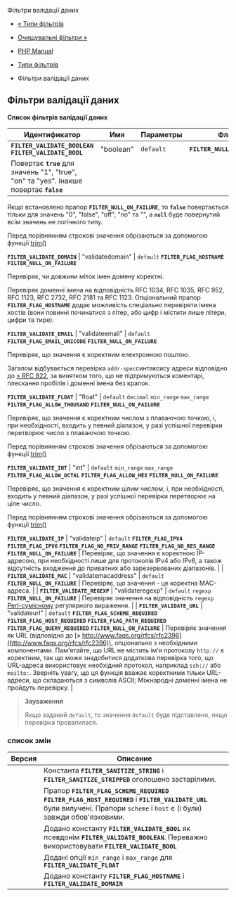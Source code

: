 Фільтри валідації даних

-   [« Типи фільтрів](filter.filters.md)
    
-   [Очищувальні фільтри »](filter.filters.sanitize.md)
    
-   [PHP Manual](index.md)
    
-   [Типи фільтрів](filter.filters.md)
    
-   Фільтри валідації даних
    

## Фільтри валідації даних

**Список фільтрів валідації даних**

| Идентификатор | Имя | Параметры | Флаги | Описание |
| --- | --- | --- | --- | --- |
| **`FILTER_VALIDATE_BOOLEAN`** **`FILTER_VALIDATE_BOOL`** | "boolean" | `default` | **`FILTER_NULL_ON_FAILURE`** |  |
| Повертає **`true`** для значень "1", "true", "on" та "yes". Інакше повертає **`false`** |  |  |  |  |

Якщо встановлено прапор **`FILTER_NULL_ON_FAILURE`**, то **`false`** повертається тільки для значень "0", "false", "off", "no" та "", а **`null`** буде повернутий всім значень не логічного типу.

Перед порівнянням строкові значення обрізаються за допомогою функції [trim()](function.trim.md)

**`FILTER_VALIDATE_DOMAIN`** | "validatedomain" | `default` **`FILTER_FLAG_HOSTNAME`** **`FILTER_NULL_ON_FAILURE`**

Перевіряє, чи довжини міток імен домену коректні.

Перевіряє доменні імена на відповідність RFC 1034, RFC 1035, RFC 952, RFC 1123, RFC 2732, RFC 2181 та RFC 1123. Опціональний прапор **`FILTER_FLAG_HOSTNAME`** додає можливість спеціально перевіряти імена хостів (вони повинні починатися з літер, або цифр і містити лише літери, цифри та тире).

**`FILTER_VALIDATE_EMAIL`** | "validateemail" | `default` **`FILTER_FLAG_EMAIL_UNICODE`** **`FILTER_NULL_ON_FAILURE`**

Перевіряє, що значення є коректним електронною поштою.

Загалом відбувається перевірка `addr-spec`синтаксису адреси відповідно до [» RFC 822](http://www.faqs.org/rfcs/rfc822), за винятком того, що не підтримуються коментарі, плескання пробілів і доменні імена без крапок.

**`FILTER_VALIDATE_FLOAT`** | "float" | `default` `decimal` `min_range` `max_range` **`FILTER_FLAG_ALLOW_THOUSAND`** **`FILTER_NULL_ON_FAILURE`**

Перевіряє, що значення є коректним числом з плаваючою точкою, і, при необхідності, входить у певний діапазон, у разі успішної перевірки перетворює число з плаваючою точкою.

Перед порівнянням строкові значення обрізаються за допомогою функції [trim()](function.trim.md)

**`FILTER_VALIDATE_INT`** | "int" | `default` `min_range` `max_range` **`FILTER_FLAG_ALLOW_OCTAL`** **`FILTER_FLAG_ALLOW_HEX`** **`FILTER_NULL_ON_FAILURE`**

Перевіряє, що значення є коректним цілим числом, і, при необхідності, входить у певний діапазон, у разі успішної перевірки перетворює на ціле число.

Перед порівнянням строкові значення обрізаються за допомогою функції [trim()](function.trim.md)

**`FILTER_VALIDATE_IP`** | "validateip" | `default` **`FILTER_FLAG_IPV4`** **`FILTER_FLAG_IPV6`** **`FILTER_FLAG_NO_PRIV_RANGE`** **`FILTER_FLAG_NO_RES_RANGE`** **`FILTER_NULL_ON_FAILURE`** | Перевіряє, що значення є коректною IP-адресою, при необхідності лише для протоколів IPv4 або IPv6, а також відсутність входження до приватних або зарезервованих діапазонів. | | **`FILTER_VALIDATE_MAC`** | "validatemacaddress" | `default` **`FILTER_NULL_ON_FAILURE`** | Перевіряє, що значення - це коректна MAC-адреса. | | **`FILTER_VALIDATE_REGEXP`** | "validateregexp" | `default` `regexp` **`FILTER_NULL_ON_FAILURE`** | Перевіряє значення на відповідність `regexp` [Perl-сумісному](book.pcre.md) регулярного вираження. | | **`FILTER_VALIDATE_URL`** | "validateurl" | `default` **`FILTER_FLAG_SCHEME_REQUIRED`** **`FILTER_FLAG_HOST_REQUIRED`** **`FILTER_FLAG_PATH_REQUIRED`** **`FILTER_FLAG_QUERY_REQUIRED`** **`FILTER_NULL_ON_FAILURE`** | Перевіряє значення як URL (відповідно до [» http://www.faqs.org/rfcs/rfc2396](http://www.faqs.org/rfcs/rfc2396)), опціонально з необхідними компонентами. Пам'ятайте, що URL не містить ім'я протоколу `http://` є коректним, так що може знадобитися додаткова перевірка того, що URL-адреса використовує необхідний протокол, наприклад `ssh://` або `mailto:`. Зверніть увагу, що ця функція вважає коректними тільки URL-адреси, що складаються з символів ASCII; Міжнародні доменні імена не пройдуть перевірку. |

> **Зауваження**
> 
> Якщо заданий `default`, то значення `default` буде підставлено, якщо перевірка провалилася.

### список змін

| Версия | Описание |
| --- | --- |
|  | Константа **`FILTER_SANITIZE_STRING`** і **`FILTER_SANITIZE_STRIPPED`** оголошено застарілими. |
|  | Прапор **`FILTER_FLAG_SCHEME_REQUIRED`** **`FILTER_FLAG_HOST_REQUIRED`** і **`FILTER_VALIDATE_URL`** були вилучені. Прапори `scheme` і `host` є (і були) завжди обов'язковими. |
|  | Додано константу **`FILTER_VALIDATE_BOOL`** як псевдонім **`FILTER_VALIDATE_BOOLEAN`**. Переважно використовувати **`FILTER_VALIDATE_BOOL`** |
|  | Додані опції `min_range` і `max_range` для **`FILTER_VALIDATE_FLOAT`** |
|  | Додано константу **`FILTER_FLAG_HOSTNAME`** і **`FILTER_VALIDATE_DOMAIN`** |